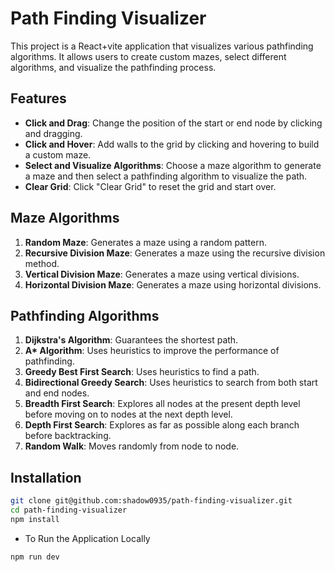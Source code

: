 # Path Finding Visualizer

This project is a React+vite application that visualizes various pathfinding algorithms. It allows users to create custom mazes, select different algorithms, and visualize the pathfinding process.

## Features

- **Click and Drag**: Change the position of the start or end node by clicking and dragging.
- **Click and Hover**: Add walls to the grid by clicking and hovering to build a custom maze.
- **Select and Visualize Algorithms**: Choose a maze algorithm to generate a maze and then select a pathfinding algorithm to visualize the path.
- **Clear Grid**: Click "Clear Grid" to reset the grid and start over.

## Maze Algorithms

1. **Random Maze**: Generates a maze using a random pattern.
2. **Recursive Division Maze**: Generates a maze using the recursive division method.
3. **Vertical Division Maze**: Generates a maze using vertical divisions.
4. **Horizontal Division Maze**: Generates a maze using horizontal divisions.

## Pathfinding Algorithms

1. **Dijkstra's Algorithm**: Guarantees the shortest path.
2. **A\* Algorithm**: Uses heuristics to improve the performance of pathfinding.
3. **Greedy Best First Search**: Uses heuristics to find a path.
4. **Bidirectional Greedy Search**: Uses heuristics to search from both start and end nodes.
5. **Breadth First Search**: Explores all nodes at the present depth level before moving on to nodes at the next depth level.
6. **Depth First Search**: Explores as far as possible along each branch before backtracking.
7. **Random Walk**: Moves randomly from node to node.

## Installation

```bash
git clone git@github.com:shadow0935/path-finding-visualizer.git
cd path-finding-visualizer
npm install
```

- To Run the Application Locally
```bash
npm run dev
```
